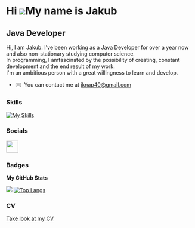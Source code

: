 Hi ![](https://user-images.githubusercontent.com/18350557/176309783-0785949b-9127-417c-8b55-ab5a4333674e.gif)My name is Jakub
===============================================================================================================================

Java Developer
--------------------------

Hi, I am Jakub. I've been working as a Java Developer for over a year now and also non-stationary studying computer science.
<br/>
In programming, I amfascinated by the possibility of creating, constant development and the end result of my work. 
<br/>
I'm an ambitious person with a great willingness to learn and develop.

* ✉️  You can contact me at [jknap40@gmail.com](mailto:jknap40@gmail.com)

### Skills

[![My Skills](https://skillicons.dev/icons?i=java,spring,hibernate,postgres,mysql,angular,maven,postman&theme=light)](https://skillicons.dev)

### Socials

<p align="left"> <a href="https://www.linkedin.com/in/jakub-knap/" target="_blank" rel="noreferrer"><img src="https://raw.githubusercontent.com/danielcranney/readme-generator/main/public/icons/socials/linkedin.svg" width="32" height="32" /></a></p>

### Badges

<b>My GitHub Stats</b>

<a href="http://www.github.com/jakubknap"><img src="https://github-readme-streak-stats.herokuapp.com/?user=jakubknap&stroke=ffffff&background=000000&ring=0891b2&fire=0891b2&currStreakNum=ffffff&currStreakLabel=0891b2&sideNums=ffffff&sideLabels=ffffff&dates=ffffff&hide_border=true" /></a>
[![Top Langs](https://github-readme-stats.vercel.app/api/top-langs/?username=jakubknap&layout=compact&theme=github_dark&hide_border=true)](https://github.com/jakubknap/github-readme-stats)

### CV

<a href="" align="left"> Take look at my CV </a>
